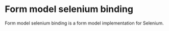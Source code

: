 Form model selenium binding
===========================
Form model selenium binding is a form model implementation for Selenium.
